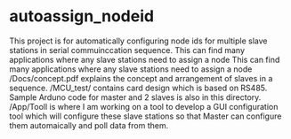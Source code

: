 # autoassign_nodeid
This project is for automatically configuring node ids for multiple slave stations in serial commuinccation sequence.
This can find many applications where any slave stations need to assign a node This can find many applications where any slave stations need to assign a node 
/Docs/concept.pdf explains the concept and arrangement of slaves in a sequence.
/MCU_test/ contains card design which is based on RS485. Sample Arduno code for master and 2 slaves is also in this directory.
/App/Tooll is where I am working on a tool to develop a GUI configuration tool which will configure these slave stations so that Master can configure them automaically and poll data from them.

